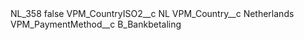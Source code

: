 <?xml version="1.0" encoding="UTF-8"?>
<CustomMetadata xmlns="http://soap.sforce.com/2006/04/metadata" xmlns:xsi="http://www.w3.org/2001/XMLSchema-instance" xmlns:xsd="http://www.w3.org/2001/XMLSchema">
    <label>NL_358</label>
    <protected>false</protected>
    <values>
        <field>VPM_CountryISO2__c</field>
        <value xsi:type="xsd:string">NL</value>
    </values>
    <values>
        <field>VPM_Country__c</field>
        <value xsi:type="xsd:string">Netherlands</value>
    </values>
    <values>
        <field>VPM_PaymentMethod__c</field>
        <value xsi:type="xsd:string">B_Bankbetaling</value>
    </values>
</CustomMetadata>
